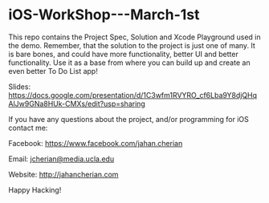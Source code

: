 # iOS-WorkShop---March-1st

This repo contains the Project Spec, Solution and Xcode Playground used in the demo.
Remember, that the solution to the project is just one of many. It is bare bones,
and could have more functionality, better UI and better functionality. Use it as a
base from where you can build up and create an even better To Do List app!

Slides: https://docs.google.com/presentation/d/1C3wfm1RVYRO_cf6Lba9Y8djQHqAlJw9GNa8HUk-CMXs/edit?usp=sharing 

If you have any questions about the project, and/or programming for iOS contact me:

Facebook: https://www.facebook.com/jahan.cherian

Email: jcherian@media.ucla.edu

Website: http://jahancherian.com

Happy Hacking!


